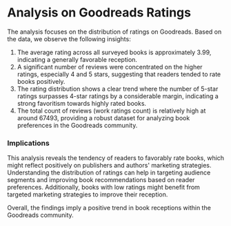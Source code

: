 # Analysis on Goodreads Ratings
The analysis focuses on the distribution of ratings on Goodreads. Based on the data, we observe the following insights:

1. The average rating across all surveyed books is approximately 3.99, indicating a generally favorable reception.
2. A significant number of reviews were concentrated on the higher ratings, especially 4 and 5 stars, suggesting that readers tended to rate books positively.
3. The rating distribution shows a clear trend where the number of 5-star ratings surpasses 4-star ratings by a considerable margin, indicating a strong favoritism towards highly rated books.
4. The total count of reviews (work ratings count) is relatively high at around 67493, providing a robust dataset for analyzing book preferences in the Goodreads community.

### Implications
This analysis reveals the tendency of readers to favorably rate books, which might reflect positively on publishers and authors' marketing strategies. Understanding the distribution of ratings can help in targeting audience segments and improving book recommendations based on reader preferences. Additionally, books with low ratings might benefit from targeted marketing strategies to improve their reception.

Overall, the findings imply a positive trend in book receptions within the Goodreads community.
